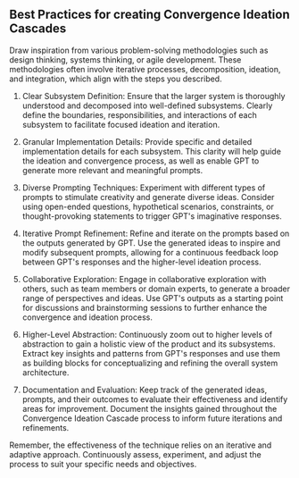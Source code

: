 ## Best Practices for creating Convergence Ideation Cascades
Draw inspiration from various problem-solving methodologies such as design thinking, systems thinking, or agile development. These methodologies often involve iterative processes, decomposition, ideation, and integration, which align with the steps you described.

1. Clear Subsystem Definition: Ensure that the larger system is thoroughly understood and decomposed into well-defined subsystems. Clearly define the boundaries, responsibilities, and interactions of each subsystem to facilitate focused ideation and iteration.

2. Granular Implementation Details: Provide specific and detailed implementation details for each subsystem. This clarity will help guide the ideation and convergence process, as well as enable GPT to generate more relevant and meaningful prompts.

3. Diverse Prompting Techniques: Experiment with different types of prompts to stimulate creativity and generate diverse ideas. Consider using open-ended questions, hypothetical scenarios, constraints, or thought-provoking statements to trigger GPT's imaginative responses.

4. Iterative Prompt Refinement: Refine and iterate on the prompts based on the outputs generated by GPT. Use the generated ideas to inspire and modify subsequent prompts, allowing for a continuous feedback loop between GPT's responses and the higher-level ideation process.

5. Collaborative Exploration: Engage in collaborative exploration with others, such as team members or domain experts, to generate a broader range of perspectives and ideas. Use GPT's outputs as a starting point for discussions and brainstorming sessions to further enhance the convergence and ideation process.

6. Higher-Level Abstraction: Continuously zoom out to higher levels of abstraction to gain a holistic view of the product and its subsystems. Extract key insights and patterns from GPT's responses and use them as building blocks for conceptualizing and refining the overall system architecture.

7. Documentation and Evaluation: Keep track of the generated ideas, prompts, and their outcomes to evaluate their effectiveness and identify areas for improvement. Document the insights gained throughout the Convergence Ideation Cascade process to inform future iterations and refinements.

Remember, the effectiveness of the technique relies on an iterative and adaptive approach. Continuously assess, experiment, and adjust the process to suit your specific needs and objectives.